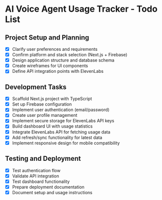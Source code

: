 # AI Voice Agent Usage Tracker - Todo List

## Project Setup and Planning
- [x] Clarify user preferences and requirements
- [x] Confirm platform and stack selection (Next.js + Firebase)
- [x] Design application structure and database schema
- [x] Create wireframes for UI components
- [x] Define API integration points with ElevenLabs

## Development Tasks
- [x] Scaffold Next.js project with TypeScript
- [x] Set up Firebase configuration
- [x] Implement user authentication (email/password)
- [x] Create user profile management
- [x] Implement secure storage for ElevenLabs API keys
- [x] Build dashboard UI with usage statistics
- [x] Integrate ElevenLabs API for fetching usage data
- [x] Add refresh/sync functionality for latest data
- [x] Implement responsive design for mobile compatibility

## Testing and Deployment
- [x] Test authentication flow
- [x] Validate API integration
- [x] Test dashboard functionality
- [x] Prepare deployment documentation
- [x] Document setup and usage instructions
